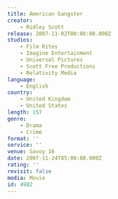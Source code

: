 ```yaml
---
title: American Gangster
creator:
    - Ridley Scott
release: 2007-11-02T00:00:00.000Z
studios:
    - Film Rites
    - Imagine Entertainment
    - Universal Pictures
    - Scott Free Productions
    - Relativity Media
language:
    - English
country:
    - United Kingdom
    - United States
length: 157
genre:
    - Drama
    - Crime
format: ''
service: ''
venue: Savoy 16
date: 2007-11-24T05:00:00.000Z
rating: ''
revisit: false
media: Movie
id: 4982
---
```



